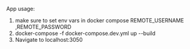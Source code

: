 App usage:

1. make sure to set env vars in docker compose REMOTE_USERNAME ,REMOTE_PASSWORD
2. docker-compose -f docker-compose.dev.yml up --build
3. Navigate to localhost:3050
